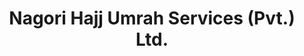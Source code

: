 ---
title: "Nagori Hajj Umrah Services (Pvt.) Ltd."
url: /karachi/nagori-hajj-umrah-services-pvt-ltd/
shop: travel agency
---